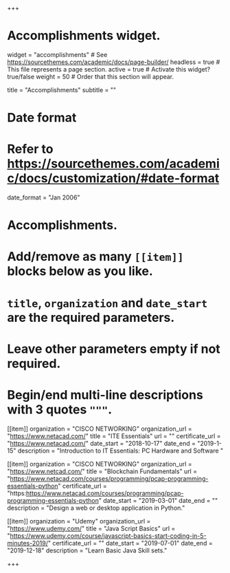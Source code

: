 +++
# Accomplishments widget.
widget = "accomplishments"  # See https://sourcethemes.com/academic/docs/page-builder/
headless = true  # This file represents a page section.
active = true  # Activate this widget? true/false
weight = 50  # Order that this section will appear.

title = "Accomplish&shy;ments"
subtitle = ""

# Date format
#   Refer to https://sourcethemes.com/academic/docs/customization/#date-format
date_format = "Jan 2006"

# Accomplishments.
#   Add/remove as many `[[item]]` blocks below as you like.
#   `title`, `organization` and `date_start` are the required parameters.
#   Leave other parameters empty if not required.
#   Begin/end multi-line descriptions with 3 quotes `"""`.

[[item]]
  organization = "CISCO NETWORKING"
  organization_url = "https://www.netacad.com/"
  title = "ITE Essentials"
  url = ""
  certificate_url = "https://www.netacad.com/"
  date_start = "2018-10-17"
  date_end = "2019-1-15"
  description = "Introduction to IT Essentials: PC Hardware and Software  "

[[item]]
  organization = "CISCO NETWORKING"
  organization_url = "https://www.netcad.com/"
  title = "Blockchain Fundamentals"
  url = "https://www.netacad.com/courses/programming/pcap-programming-essentials-python"
  certificate_url = "https:https://www.netacad.com/courses/programming/pcap-programming-essentials-python"
  date_start = "2019-03-01"
  date_end = ""
  description = "Design a web or desktop application in Python."
  
[[item]]
  organization = "Udemy"
  organization_url = "https://www.udemy.com/"
  title = "Java Script Basics"
  url = "https://www.udemy.com/course/javascript-basics-start-coding-in-5-minutes-2019/"
  certificate_url = ""
  date_start = "2019-07-01"
  date_end = "2019-12-18"
  description = "Learn Basic Java Skill sets."


+++
